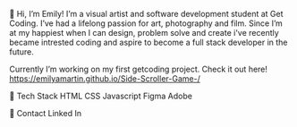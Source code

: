 👋 Hi, I’m Emily!
I’m a visual artist and software development student at Get Coding. I’ve had a lifelong passion for art, photography and film. 
Since I’m at my happiest when I can design, problem solve and create i've recently became intrested coding and aspire to 
become a full stack developer in the future. 

Currently I’m working on my first getcoding project. Check it out here! https://emilyamartin.github.io/Side-Scroller-Game-/

🚀 Tech Stack
HTML
CSS
Javascript
Figma 
Adobe 

🔗 Contact 
Linked In 



